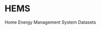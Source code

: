 # HEMS
Home Energy Management System
<a herf="https://archive.ics.uci.edu/ml/datasets/Individual+household+electric+power+consumption">Datasets</a>
